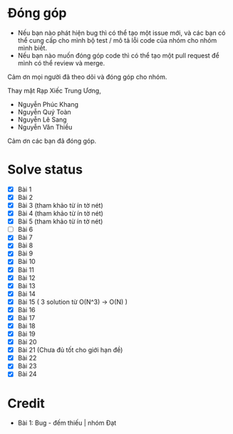 # Đóng góp

- Nếu bạn nào phát hiện bug thì có thể tạo một issue mới, và các bạn có thể cung cấp cho mình bộ test / mô tả lỗi code của nhóm cho nhóm mình biết.
- Nếu bạn nào muốn đóng góp code thì có thể tạo một pull request để mình có thể review và merge.

Cảm ơn mọi người đã theo dõi và đóng góp cho nhóm.

Thay mặt Rạp Xiếc Trung Ương,
- Nguyễn Phúc Khang
- Nguyễn Quý Toàn
- Nguyễn Lê Sang
- Nguyễn Văn Thiều

Cảm ơn các bạn đã đóng góp.

# Solve status
- [x] Bài 1
- [x] Bài 2
- [X] Bài 3 (tham khảo từ ín tờ nét)
- [x] Bài 4 (tham khảo từ ín tờ nét)
- [x] Bài 5 (tham khảo từ ín tờ nét)
- [ ] Bài 6
- [x] Bài 7
- [x] Bài 8
- [x] Bài 9
- [x] Bài 10
- [x] Bài 11
- [x] Bài 12
- [x] Bài 13
- [x] Bài 14
- [x] Bài 15 ( 3 solution từ O(N^3) -> O(N) )
- [x] Bài 16
- [x] Bài 17
- [x] Bài 18
- [x] Bài 19
- [x] Bài 20
- [x] Bài 21 (Chưa đủ tốt cho giới hạn đề)
- [x] Bài 22
- [x] Bài 23
- [x] Bài 24

# Credit
- Bài 1: Bug - đếm thiếu | nhóm Đạt
